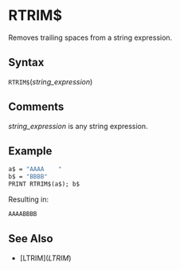 # RTRIM$

Removes trailing spaces from a string expression.

## Syntax

`RTRIM$`(*string_expression*)

## Comments

*string_expression* is any string expression.

## Example

```vb
a$ = "AAAA    "
b$ = "BBBB"
PRINT RTRIM$(a$); b$
```

Resulting in:

```txt
AAAABBBB
```

## See Also

- [LTRIM$](LTRIM$)
